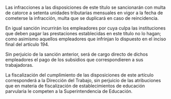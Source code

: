 Las infracciones a las disposiciones de este título se sancionarán con multa de catorce a setenta unidades tributarias mensuales en vigor a la fecha de cometerse la infracción, multa que se duplicará en caso de reincidencia.

En igual sanción incurrirán los empleadores por cuya culpa las instituciones que deben pagar las prestaciones establecidas en este título no lo hagan; como asimismo aquellos empleadores que infrinjan lo dispuesto en el inciso final del artículo 194.

Sin perjuicio de la sanción anterior, será de cargo directo de dichos empleadores el pago de los subsidios que correspondieren a sus trabajadoras.

La fiscalización del cumplimiento de las disposiciones de este artículo corresponderá a la Dirección del Trabajo, sin perjuicio de las atribuciones que en materia de fiscalización de establecimientos de educación parvularia le competen a la Superintendencia de Educación.